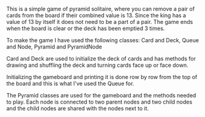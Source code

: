 This is a simple game of pyramid solitaire, where you can remove a pair of 
cards from the board if their combined value is 13. Since the king has a 
value of 13 by itself it does not need to be a part of a pair. The game 
ends when the board is clear or the deck has been emptied 3 times.

To make the game I have used the following classes:
Card and Deck,
Queue and Node,
Pyramid and PyramidNode

Card and Deck are used to initialize the deck of cards and has methods for
drawing and shuffling the deck and turning cards face up or face down.

Initializing the gameboard and printing it is done row by row from the top of 
the board and this is what I've used the Queue for.

The Pyramid classes are used for the gameboard and the methods needed to play. 
Each node is connected to two parent nodes and two child nodes and the child 
nodes are shared with the nodes next to it. 
